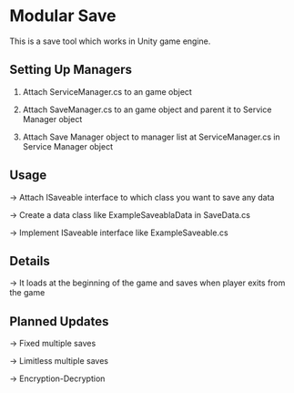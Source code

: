 # Modular Save
This is a save tool which works in Unity game engine.

## Setting Up Managers
1. Attach ServiceManager.cs to an game object

2. Attach SaveManager.cs to an game object and parent it to Service Manager object

3. Attach Save Manager object to manager list at ServiceManager.cs in Service Manager object

## Usage
-> Attach ISaveable interface to which class you want to save any data

-> Create a data class like ExampleSaveablaData in SaveData.cs

-> Implement ISaveable interface like ExampleSaveable.cs

## Details
-> It loads at the beginning of the game and saves when player exits from the game

## Planned Updates
-> Fixed multiple saves

-> Limitless multiple saves

-> Encryption-Decryption
